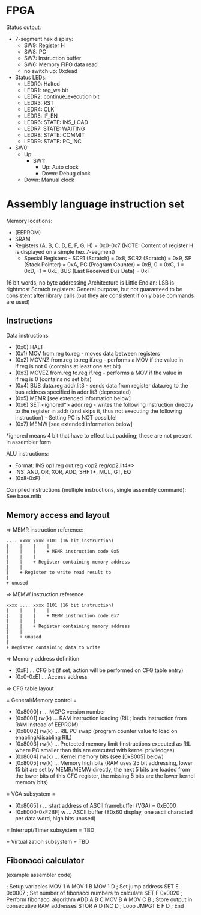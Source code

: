 FPGA
====

Status output:
- 7-segment hex display:
    - SW9: Register H
    - SW8: PC
    - SW7: Instruction buffer
    - SW6: Memory FIFO data read
    - no switch up: 0xdead
- Status LEDs:
    - LEDR0: Halted
    - LEDR1: reg_we bit
    - LEDR2: continue_execution bit
    - LEDR3: RST
    - LEDR4: CLK
    - LEDR5: IF_EN
    - LEDR6: STATE: INS_LOAD
    - LEDR7: STATE: WAITING
    - LEDR8: STATE: COMMIT
    - LEDR9: STATE: PC_INC
- SW0:
    - Up:
        - SW1:
            - Up: Auto clock
            - Down: Debug clock
    - Down: Manual clock


Assembly language instruction set
=================================

Memory locations:
- (EEPROM)
- SRAM
- Registers (A, B, C, D, E, F, G, H) = 0x0-0x7 (NOTE: Content of register H is displayed on a simple hex 7-segment)
    - Special Registers - SCR1 (Scratch) = 0x8, SCR2 (Scratch) = 0x9, SP (Stack Pointer) = 0xA, PC (Program Counter) = 0xB, 0 = 0xC, 1 = 0xD, -1 = 0xE, BUS (Last Received Bus Data) = 0xF

16 bit words, no byte addressing
Architecture is Little Endian: LSB is rightmost
Scratch registers: General purpose, but not guaranteed to be consistent after library calls (but they are consistent if only base commands are used)


Instructions
------------

Data instructions:
+ (0x0) HALT
+ (0x1) MOV from.reg to.reg - moves data between registers
+ (0x2) MOVNZ from.reg to.reg if.reg - performs a MOV if the value in if.reg is not 0 (contains at least one set bit)
+ (0x3) MOVEZ from.reg to.reg if.reg - performs a MOV if the value in if.reg is 0 (contains no set bits)
+ (0x4) BUS data.reg addr.lit3 - sends data from register data.reg to the bus address specified in addr.lit3 (deprecated)
+ (0x5) MEMR [see extended information below]
+ (0x6) SET <ignored*> addr.reg - writes the following instruction directly to the register in addr (and skips it, thus not executing the following instruction) - Setting PC is NOT possible!
+ (0x7) MEMW [see extended information below]

*ignored means 4 bit that have to effect but padding; these are not present in assembler form

ALU instructions:
+ Format: INS op1.reg out.reg <op2.reg/op2.lit4*>
+ INS: AND, OR, XOR, ADD, SHFT*, MUL, GT, EQ
+ (0x8-0xF)

Compiled instructions (multiple instructions, single assembly command): See base.mlib

Memory access and layout
------------------------

=> MEMR instruction reference:

    .... xxxx xxxx 0101 (16 bit instruction)
    |    |    |    |
    |    |    |    + MEMR instruction code 0x5
    |    |    |
    |    |    + Register containing memory address
    |    |
    |    + Register to write read result to
    |
    + unused

=> MEMW instruction reference

    xxxx .... xxxx 0101 (16 bit instruction)
    |    |    |    |
    |    |    |    + MEMW instruction code 0x7
    |    |    |
    |    |    + Register containing memory address
    |    |
    |    + unused
    |
    + Register containing data to write

=> Memory address definition

* [0xF] ... CFG bit (if set, action will be performed on CFG table entry)
* [0x0-0xE] ... Access address

=> CFG table layout

= General/Memory control =
* [0x8000] r ... MCPC version number
* [0x8001] rw(k) ... RAM instruction loading (RIL; loads instruction from RAM instead of EEPROM)
* [0x8002] rw(k) ... RIL PC swap (program counter value to load on enabling/disabling RIL)
* [0x8003] rw(k) ... Protected memory limit (Instructions executed as RIL where PC smaller than this are executed with kernel priviledges)
* [0x8004] rw(k) ... Kernel memory bits (see [0x8005] below)
* [0x8005] rw(k) ... Memory high bits (RAM uses 25 bit addressing, lower 15 bit are set by MEMR/MEMW directly, the next 5 bits are loaded from the lower bits of this CFG register, the missing 5 bits are the lower kernel memory bits)

= VGA subsystem =
* [0x8065] r ... start address of ASCII framebuffer (VGA) = 0xE000
* [0xE000-0xF2BF] w ... ASCII buffer (80x60 display, one ascii characted per data word, high bits unused)

= Interrupt/Timer subsystem =
TBD

= Virtualization subsystem =
TBD


Fibonacci calculator
--------------------
(example assembler code)

; Setup variables
MOV 1 A
MOV 1 B
MOV 1 D
; Set jump address
SET E
0x0007
; Set number of fibonacci numbers to calculate
SET F
0x0020
; Perform fibonacci algorithm
ADD A B C
MOV B A
MOV C B
; Store output in consecutive RAM addresses
STOR A D
INC D
; Loop
JMPGT E F D
; End
